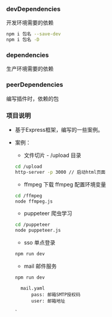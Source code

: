 ### devDependencies
开发环境需要的依赖
```sh
npm i 包名 --save-dev
npm i 包名 -D
```
### dependencies
生产环境需要的依赖

### peerDependencies
编写插件时，依赖的包

### 项目说明
- 基于Express框架，编写的一些案例。
- 案例：
    - 文件切片 - /upload 目录 
    ```sh
    cd /upload
    http-server -p 3000 // 启动html页面
    ```
    - ffmpeg 下载 ffmpeg 配置环境变量
    ```sh
    cd /ffmpeg
    node ffmpeg.js
    ```
    - puppeteer 爬虫学习
    ```sh
    cd /puppeteer
    node puppeteer.js
    ```
    - sso 单点登录
    ```sh
    npm run dev
    ```

    - mail 邮件服务 
    ```sh
    npm run dev
    ```
        mail.yaml
            pass: 邮箱SMTP授权码
            user: 邮箱地址
    `